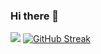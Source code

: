 ### Hi there 👋

<!--
**ps81frt/ps81frt** is a ✨ _special_ ✨ repository because its `README.md` (this file) appears on your GitHub profile.

Here are some ideas to get you started:

- 🔭 I’m currently working on ...
- 🌱 I’m currently learning ...
- 👯 I’m looking to collaborate on ...
- 🤔 I’m looking for help with ...
- 💬 Ask me about ...
- 📫 How to reach me: ...
- 😄 Pronouns: ...
- ⚡ Fun fact: ...
-->
![](https://komarev.com/ghpvc/?username=ps81frt)
[![GitHub Streak](http://github-readme-streak-stats.herokuapp.com?user=ps81frt&theme=onedark&hide_border=true&locale=fr&mode=weekly)](https://git.io/streak-stats)
